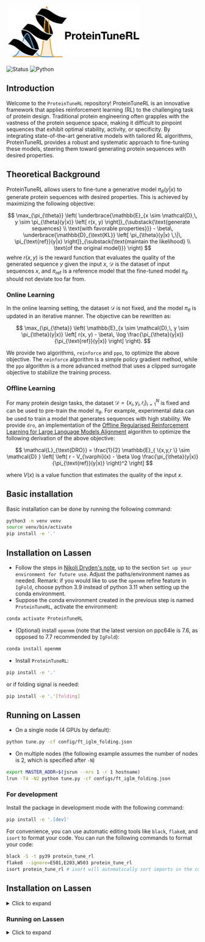 <div align="left">
  <h2>
    <picture>
    <source media="(prefers-color-scheme: dark)" srcset="images/proteintunerl-logo-name-dark.png" width="350">
    <source media="(prefers-color-scheme: light)" srcset="images/proteintunerl-logo-name-light.png" width="350">
    <img alt="protlib-designer" src="images/proteintunerl-logo-name-light.png" width="350">
    </picture>
  </h2>
</div>

![Status](https://img.shields.io/badge/Status-Active-green.svg)
![Python](https://img.shields.io/badge/Python-3.9-blue.svg)

## Introduction

Welcome to the `ProteinTuneRL` repository! ProteinTuneRL is an innovative framework that applies reinforcement learning (RL) to the challenging task of protein design. Traditional protein engineering often grapples with the vastness of the protein sequence space, making it difficult to pinpoint sequences that exhibit optimal stability, activity, or specificity. By integrating state-of-the-art generative models with tailored RL algorithms, ProteinTuneRL provides a robust and systematic approach to fine-tuning these models, steering them toward generating protein sequences with desired properties.

## Theoretical Background

ProteinTuneRL allows users to fine-tune a generative model $\pi_{\theta}(y|x)$ to generate protein sequences with desired properties. This is achieved by maximizing the following objective:

$$
\max_{\pi_{\theta}} \left(
\underbrace{\mathbb{E}_{x \sim \mathcal{D},\, y \sim \pi_{\theta}(y|x)} \left[ r(x, y) \right]}_{\substack{\text{generate sequences} \\ \text{with favorable properties}}} - \beta\, \underbrace{\mathbb{D}_{\text{KL}} \left[ \pi_{\theta}(y|x) \,\|\, \pi_{\text{ref}}(y|x) \right]}_{\substack{\text{maintain the likelihood} \\ \text{of the original model}}}
\right)
$$
wehre $r(x, y)$ is the reward function that evaluates the quality of the generated sequence $y$ given the input $x$, $\mathcal{D}$ is the dataset of input sequences $x$, and $\pi_{\text{ref}}$ is a reference model that the fine-tuned model $\pi_{\theta}$ should not deviate too far from.

### Online Learning

In the online learning setting, the dataset $\mathcal{D}$ is not fixed, and the model $\pi_{\theta}$ is updated in an iterative manner. The objective can be rewritten as:

$$
\max_{\pi_{\theta}} \left(
\mathbb{E}_{x \sim \mathcal{D},\, y \sim \pi_{\theta}(y|x)} \left[ 
r(x, y) - \beta\, \log \frac{\pi_{\theta}(y|x)}{\pi_{\text{ref}}(y|x)}
\right]
\right).
$$

We provide two algorithms, `reinforce` and `ppo`, to optimize the above objective. The `reinforce` algorithm is a simple policy gradient method, while the `ppo` algorithm is a more advanced method that uses a clipped surrogate objective to stabilize the training process.

### Offline Learning

For many protein design tasks, the dataset $\mathcal{D} = \{ x_i, y_i, r_i \}_{i=1}^N$ is fixed and can be used to pre-train the model $\pi_{\theta}$. For example, experimental data can be used to train a model that generates sequences with high stability. We provide `dro`, an implementation of the [Offline Regularised Reinforcement Learning for Large Language Models Alignment](https://arxiv.org/abs/2405.19107) algorithm to optimize the following derivation of the above objective:

$$
\mathcal{L}_{\text{DRO}} = \frac{1}{2} \mathbb{E}_{ \{x,y,r \} \sim \mathcal{D} }
\left[
  \left( r - V_{\varphi}(x) - \beta \log \frac{\pi_{\theta}(y|x)}{\pi_{\text{ref}}(y|x)} \right)^2 
\right]
$$

where $V(x)$ is a value function that estimates the quality of the input $x$.

## Basic installation

Basic installation can be done by running the following command: 
```bash
python3 -m venv venv
source venv/bin/activate
pip install -e '.'
```

## Installation on Lassen

- Follow the steps in [Nikoli Dryden's note](https://lc.llnl.gov/confluence/display/~dryden1/PyTorch+2.5+from+source+on+Lassen), up to the section `Set up your environment for future use`. Adjust the paths/environment names as needed. Remark: if you would like to use the `openmm` refine feature in `IgFold`, choose python 3.9 instead of python 3.11 when setting up the conda environment.
- Suppose the conda environment created in the previous step is named `ProteinTuneRL`, activate the environment:
```bash
conda activate ProteinTuneRL
```
- (Optional) install `openmm` (note that the latest version on ppc64le is 7.6, as opposed to 7.7 recommended by `IgFold`):
```bash
conda install openmm
```
- Install `ProteinTuneRL`:
```bash
pip install -e '.'
```
or if folding signal is needed:
```bash
pip install -e '.'[folding]
```

## Running on Lassen

- On a single node (4 GPUs by default):
```bash
python tune.py -cf config/ft_iglm_folding.json
```
- On multiple nodes (the following example assumes the number of nodes is 2, which is specified after `-N`)
```bash
export MASTER_ADDR=$(jsrun --nrs 1 -r 1 hostname)
lrun -T4 -N2 python tune.py -cf configs/ft_iglm_folding.json
```

### For development

Install the package in development mode with the following command:
```bash
pip install -e '.[dev]'
```

For convenience, you can use automatic editing tools like `black`, `flake8`, and `isort` to format your code. You can run the following commands to format your code:   

```bash
black -S -t py39 protein_tune_rl
flake8 --ignore=E501,E203,W503 protein_tune_rl
isort protein_tune_rl # isort will automatically sort imports in the correct order
```

## Installation on Lassen

<details>
<summary>Click to expand</summary>

- Follow the steps in [Nikoli Dryden's note](https://lc.llnl.gov/confluence/display/~dryden1/PyTorch+2.5+from+source+on+Lassen), up to the section `Set up your environment for future use`. Adjust the paths/environment names as needed. Remark: if you would like to use the `openmm` refine feature in `IgFold`, choose python 3.9 instead of python 3.11 when setting up the conda environment.
- Suppose the conda environment created in the previous step is named `ProteinTuneRL`, activate the environment:
```bash
conda activate ProteinTuneRL
```
- (Optional) install `openmm` (note that the latest version on ppc64le is 7.6, as opposed to 7.7 recommended by `IgFold`):
```bash
conda install openmm
```
- Install `ProteinTuneRL`:
```bash
pip install -e '.'
```
or if folding signal is needed:
```bash
pip install -e '.'[folding]
```

</details>

### Running on Lassen

<details>
<summary>Click to expand</summary>

- On a single node (4 GPUs by default):
```bash
python tune.py -cf config/ft_iglm_folding.json
```
- On multiple nodes (the following example assumes the number of nodes is 2, which is specified after `-N`)
```bash
export MASTER_ADDR=$(jsrun --nrs 1 -r 1 hostname)
lrun -T4 -N2 python tune.py -cf configs/ft_iglm_folding.json
```

</details>
